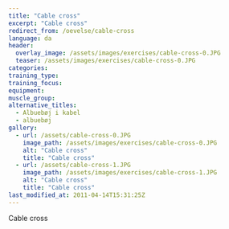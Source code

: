 ```yaml
---
title: "Cable cross"
excerpt: "Cable cross"
redirect_from: /oevelse/cable-cross
language: da
header:
  overlay_image: /assets/images/exercises/cable-cross-0.JPG
  teaser: /assets/images/exercises/cable-cross-0.JPG
categories:
training_type: 
training_focus: 
equipment:
muscle_group:
alternative_titles:
  - Albuebøj i kabel
  - albuebøj
gallery:
  - url: /assets/cable-cross-0.JPG
    image_path: /assets/images/exercises/cable-cross-0.JPG
    alt: "Cable cross"
    title: "Cable cross"
  - url: /assets/cable-cross-1.JPG
    image_path: /assets/images/exercises/cable-cross-1.JPG
    alt: "Cable cross"
    title: "Cable cross"
last_modified_at: 2011-04-14T15:31:25Z
---
```


Cable cross

